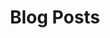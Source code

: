---
title: "Blog Posts"
# 1. To ensure Netlify triggers a build on our exampleSite instance, we need to change a file in the exampleSite directory.
theme_version: '2.8.2'
featured_image: "/images/japanese_temple.jpg"
---